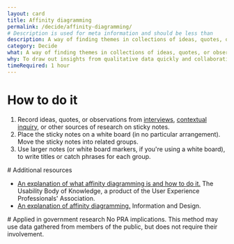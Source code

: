 ```yaml
---
layout: card
title: Affinity diagramming
permalink: /decide/affinity-diagramming/
# Description is used for meta information and should be less than  
description: A way of finding themes in collections of ideas, quotes, or observations.
category: Decide
what: A way of finding themes in collections of ideas, quotes, or observations.
why: To draw out insights from qualitative data quickly and collaboratively.
timeRequired: 1 hour
---
```



# How to do it

1. Record ideas, quotes, or observations from [interviews](/discover/stakeholder-and-user-interviews/), [contextual inquiry](/discover/contextual-inquiry), or other sources of research on sticky notes.
1. Place the sticky notes on a white board (in no particular arrangement). Move the sticky notes into related groups.
1. Use larger notes (or white board markers, if you're using a white board), to write titles or catch phrases for each group.


<section class="method--section method--section--additional-resources" markdown="1">
# Additional resources

- [An explanation of what affinity diagramming is and how to do it.](http://www.usabilitybok.org/affinity-diagram) The Usability Body of Knowledge, a product of the User Experience Professionals' Association.
- [An explanation of affinity diagramming.](http://infodesign.com.au/usabilityresources/affinitydiagramming/) Information and Design.
</section>

<section class="method--section method--section--government-considerations" markdown="1" >
# Applied in government research
No PRA implications. This method may use data gathered from members of the public, but does not require their involvement.
</section>
